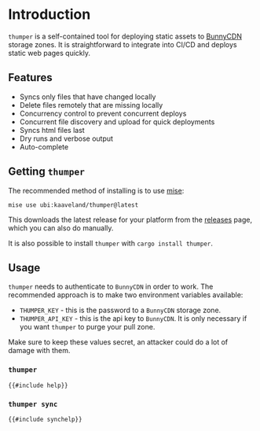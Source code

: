 # Introduction

`thumper` is a self-contained tool for deploying static assets to [BunnyCDN](https://bunny.net/) storage zones. It
is straightforward to integrate into CI/CD and deploys static web pages quickly.

## Features

- Syncs only files that have changed locally
- Delete files remotely that are missing locally
- Concurrency control to prevent concurrent deploys
- Concurrent file discovery and upload for quick deployments
- Syncs html files last
- Dry runs and verbose output
- Auto-complete

## Getting `thumper`

The recommended method of installing is to use [mise](https://mise.jdx.dev/):

```shell
mise use ubi:kaaveland/thumper@latest
```

This downloads the latest release for your platform from the [releases](https://github.com/kaaveland/thumper/releases) page, which you can also do manually.

It is also possible to install `thumper` with `cargo install thumper`.

## Usage

`thumper` needs to authenticate to `BunnyCDN` in order to work. The recommended approach is to make two environment variables available:

- `THUMPER_KEY` - this is the password to a `BunnyCDN` storage zone.
- `THUMPER_API_KEY` - this is the api key to `BunnyCDN`. It is only necessary if you want `thumper` to purge your pull zone. 

Make sure to keep these values secret, an attacker could do a lot of damage with them.

### `thumper`
```shell
{{#include help}}
```

### `thumper sync`
```shell
{{#include synchelp}}
```
